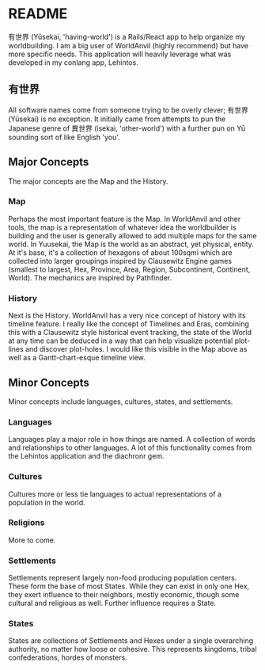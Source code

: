 # README

有世界 (Yūsekai, 'having-world') is a Rails/React app to help organize my worldbuilding. I am a big user of WorldAnvil (highly recommend) but have more specific needs. This application will heavily leverage what was developed in my conlang app, Lehintos.

## 有世界

All software names come from someone trying to be overly clever; 有世界 (Yūsekai) is no exception. It initially came from attempts to pun the Japanese genre of 異世界 (isekai, 'other-world') with a further pun on Yū sounding sort of like English 'you'.

## Major Concepts

The major concepts are the Map and the History.

### Map

Perhaps the most important feature is the Map. In WorldAnvil and other tools, the map is a representation of whatever idea the worldbuilder is building and the user is generally allowed to add multiple maps for the same world. In Yuusekai, the Map is the world as an abstract, yet physical, entity. At it's base, it's a collection of hexagons of about 100sqmi which are collected into larger groupings inspired by Clausewitz Engine games (smallest to largest, Hex, Province, Area, Region, Subcontinent, Continent, World). The mechanics are inspired by Pathfinder.

### History

Next is the History. WorldAnvil has a very nice concept of history with its timeline feature. I really like the concept of Timelines and Eras, combining this with a Clausewitz style historical event tracking, the state of the World at any time can be deduced in a way that can help visualize potential plot-lines and discover plot-holes. I would like this visible in the Map above as well as a Gantt-chart-esque timeline view.

## Minor Concepts

Minor concepts include languages, cultures, states, and settlements.

### Languages

Languages play a major role in how things are named. A collection of words and relationships to other languages. A lot of this functionality comes from the Lehintos application and the diachronr gem.

### Cultures

Cultures more or less tie languages to actual representations of a population in the world.

### Religions

More to come.

### Settlements

Settlements represent largely non-food producing population centers. These form the base of most States. While they can exist in only one Hex, they exert influence to their neighbors, mostly economic, though some cultural and religious as well. Further influence requires a State.

### States

States are collections of Settlements and Hexes under a single overarching authority, no matter how loose or cohesive. This represents kingdoms, tribal confederations, hordes of monsters.
